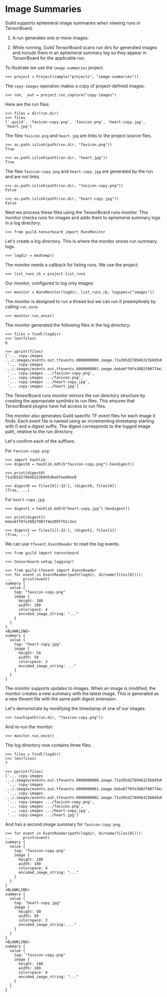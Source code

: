 # Image Summaries

Guild supports ephemeral image summaries when viewing runs in
TensorBoard.

1. A run generates one or more images.

2. While running, Guild TensorBoard scans run dirs for generated images
   and includs them in an ephemeral summary log so they appear in
   TensorBoard for the applicable run.

To illustrate we use the `image-summaries` project.

    >>> project = Project(sample("projects", "image-summaries"))

The `copy-images` operation makes a copy of project-defined images.

    >>> run, _out = project.run_capture("copy-images")

Here are the run files:

    >>> files = dir(run.dir)
    >>> files
    ['.guild', 'favicon-copy.png', 'favicon.png', 'heart-copy.jpg', 'heart.jpg']

The files `favicon.png` and `heart.jpg` are links to the project source
files.

    >>> os.path.islink(path(run.dir, "favicon.png"))
    True

    >>> os.path.islink(path(run.dir, "heart.jpg"))
    True

The files `favicon-copy.png` and `heart-copy.jpg` are generated by the
run and are not links.

    >>> os.path.islink(path(run.dir, "favicon-copy.png"))
    False

    >>> os.path.islink(path(run.dir, "heart-copy.jpg"))
    False

Next we process these files using the TensorBoard runs monitor. This
monitor checks runs for images and adds them to ephemeral summary logs
in a log directory.

    >>> from guild.tensorboard import RunsMonitor

Let's create a log directory. This is where the monitor stores run
summary logs.

    >>> logdir = mkdtemp()

The monitor needs a callback for listing runs. We use the project.

    >>> list_runs_cb = project.list_runs

Our monitor, configured to log only images:

    >>> monitor = RunsMonitor(logdir, list_runs_cb, logspec=["images"])

The monitor is designed to run a thread but we can run it preemptively
by calling `run_once`.

    >>> monitor.run_once()

The monitor generated the following files in the log directory:

    >>> files = findl(logdir)
    >>> len(files)
    6

    >>> pprint(files)
    ['... copy-images .../.images/events.out.tfevents.0000000000.image.71a365d27894b323b8d5d6ebfeed6ee9',
     '... copy-images .../.images/events.out.tfevents.0000000001.image.6eba6ff0fe3882f00774e289ff61c3e2',
     '... copy-images .../favicon-copy.png',
     '... copy-images .../favicon.png',
     '... copy-images .../heart-copy.jpg',
     '... copy-images .../heart.jpg']

The TensorBoard runs monitor mirrors the run directory structure by
creating the appropriate symlinks to run files. This ensures that
TensorBoard plugins have full access to run files.

The monitor also generates Guild specific TF event files for each
image it finds. Each event file is named using an incrementing
timestamp starting with 0 and a digest suffix. The digest corresponds
to the logged image path, relative to the run directory.

Let's confirm each of the suffixes.

For `favicon-copy.png`:

    >>> import hashlib
    >>> digest0 = hashlib.md5(b"favicon-copy.png").hexdigest()

    >>> print(digest0)
    71a365d27894b323b8d5d6ebfeed6ee9

    >>> digest0 == files[0][-32:], (digest0, files[0])
    (True, ...)

For `heart-copy.jpg`:

    >>> digest1 = hashlib.md5(b"heart-copy.jpg").hexdigest()

    >>> print(digest1)
    6eba6ff0fe3882f00774e289ff61c3e2

    >>> digest1 == files[1][-32:], (digest1, files[1])
    (True, ...)

We can use `tfevent.EventReader` to read the log events.

    >>> from guild import tensorboard

    >>> tensorboard.setup_logging()

    >>> from guild.tfevent import EventReader
    >>> for event in EventReader(path(logdir, dirname(files[0]))):
    ...     print(event)
    summary {
      value {
        tag: "favicon-copy.png"
        image {
          height: 180
          width: 180
          colorspace: 4
          encoded_image_string: "..."
        }
      }
    }
    <BLANKLINE>
    summary {
      value {
        tag: "heart-copy.jpg"
        image {
          height: 50
          width: 50
          colorspace: 3
          encoded_image_string: ..."
        }
      }
    }

The monitor supports updates to images. When an image is modified, the
monitor creates a new summary with the latest image. This is generated
as a new tfevent file with the same path digest extension.

Let's demonstrate by modifying the timestamp of one of our images.

    >>> touch(path(run.dir, "favicon-copy.png"))

And re-run the monitor:

    >>> monitor.run_once()

The log directory now contains three files.

    >>> files = findl(logdir)
    >>> len(files)
    7

    >>> pprint(files)
    ['... copy-images .../.images/events.out.tfevents.0000000000.image.71a365d27894b323b8d5d6ebfeed6ee9',
     '... copy-images .../.images/events.out.tfevents.0000000001.image.6eba6ff0fe3882f00774e289ff61c3e2',
     '... copy-images .../.images/events.out.tfevents.0000000002.image.71a365d27894b323b8d5d6ebfeed6ee9',
     '... copy-images .../favicon-copy.png',
     '... copy-images .../favicon.png',
     '... copy-images .../heart-copy.jpg',
     '... copy-images .../heart.jpg']

And has a second image summary for `favicon-copy.png`:

    >>> for event in EventReader(path(logdir, dirname(files[0]))):
    ...     print(event)
    summary {
      value {
        tag: "favicon-copy.png"
        image {
          height: 180
          width: 180
          colorspace: 4
          encoded_image_string: "..."
        }
      }
    }
    <BLANKLINE>
    summary {
      value {
        tag: "heart-copy.jpg"
        image {
          height: 50
          width: 50
          colorspace: 3
          encoded_image_string: ..."
        }
      }
    }
    <BLANKLINE>
    summary {
      value {
        tag: "favicon-copy.png"
        image {
          height: 180
          width: 180
          colorspace: 4
          encoded_image_string: "..."
        }
      }
    }
